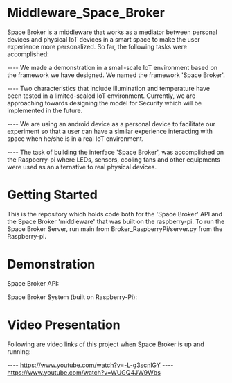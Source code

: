 # Middleware_Space_Broker

Space Broker is a middleware that  works as a mediator between personal devices and physical IoT devices in a smart space to make the user experience more personalized. So far, the following tasks were accomplished:

---- We made a demonstration in a small-scale IoT environment based on the framework we have designed. We named the framework 'Space Broker'.

---- Two characteristics that include illumination and temperature have been tested in a limited-scaled IoT environment. 
Currently, we are approaching towards designing the model for Security which will be implemented in the future.

---- We are using an android device as a personal device to facilitate our experiment so that a user can have a similar experience interacting with space when he/she is in a real IoT environment. 

---- The task of building the interface 'Space Broker', was accomplished on the Raspberry-pi where LEDs, sensors, cooling fans and other equipments were used as an alternative to 
real physical devices.

# Getting Started

This is the repository which holds code both for the 'Space Broker' API and the Space Broker 'middleware' that was built on the raspberry-pi. 
To run the Space Broker Server, run main from Broker_RaspberryPi/server.py from the Raspberry-pi.

# Demonstration

Space Broker API:

Space Broker System (built on Raspberry-Pi):

# Video Presentation

Following are video links of this project when Space Broker is up and running:

---- https://www.youtube.com/watch?v=-L-g3scnlGY
---- https://www.youtube.com/watch?v=WUGQ4JW9Wbs


